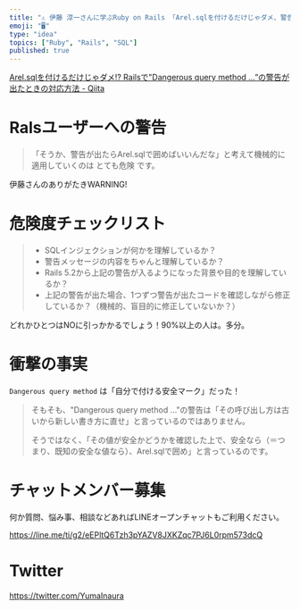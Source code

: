 ```yaml
---
title: "⚠ 伊藤 淳一さんに学ぶRuby on Rails 「Arel.sqlを付けるだけじゃダメ、警告対策」ハイライト抜粋学習"
emoji: "🖥"
type: "idea"
topics: ["Ruby", "Rails", "SQL"]
published: true
---
```


[Arel.sqlを付けるだけじゃダメ!? Railsで"Dangerous query method …”の警告が出たときの対応方法 - Qiita](https://qiita.com/jnchito/items/5f2f00c93c0ba68e4d31)

# Ralsユーザーへの警告

>「そうか、警告が出たらArel.sqlで囲めばいいんだな」と考えて機械的に適用していくのは とても危険 です。

伊藤さんのありがたきWARNING!

# 危険度チェックリスト

>- SQLインジェクションが何かを理解しているか？
>- 警告メッセージの内容をちゃんと理解しているか？
>- Rails 5.2から上記の警告が入るようになった背景や目的を理解しているか？
>- 上記の警告が出た場合、1つずつ警告が出たコードを確認しながら修正しているか？（機械的、盲目的に修正していないか？）

どれかひとつはNOに引っかかるでしょう！90%以上の人は。多分。

# 衝撃の事実

`Dangerous query method` は「自分で付ける安全マーク」だった！ 

>そもそも、"Dangerous query method ..."の警告は「その呼び出し方は古いから新しい書き方に直せ」と言っているのではありません。
>
>そうではなく、「その値が安全かどうかを確認した上で、安全なら（＝つまり、既知の安全な値なら）、Arel.sqlで囲め」と言っているのです。








<!-- Update From Qiita API -->

# チャットメンバー募集


何か質問、悩み事、相談などあればLINEオープンチャットもご利用ください。

https://line.me/ti/g2/eEPltQ6Tzh3pYAZV8JXKZqc7PJ6L0rpm573dcQ





# Twitter


https://twitter.com/YumaInaura


<!-- Update From Qiita API -->


